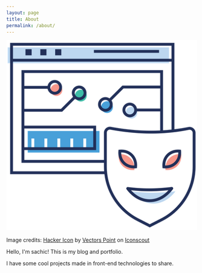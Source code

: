 ```yaml
---
layout: page
title: About
permalink: /about/
---
```


![Hacker](/images/hacker.png)

<p>Image credits: <a href="https://iconscout.com/icons/hacker" target="_blank">Hacker Icon</a> by <a href="https://iconscout.com/contributors/hana-arif">Vectors Point</a> on <a href="https://iconscout.com">Iconscout</a></p>

Hello, I'm sachic! This is my blog and portfolio.

I have some cool projects made in front-end technologies to share.
